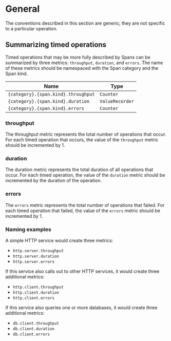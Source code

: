 # General

The conventions described in this section are generic; they are not specific to a
particular operation.

## Summarizing timed operations

Timed operations that may be more fully described by Spans can be summarized by three
metrics: `throughput`, `duration`, and `errors`.
The name of these metrics should be namespaced with the Span category and the Span
kind.

| Name                               | Type            |
| ----                               | ----            |
|`{category}.{span.kind}.throughput` | `Counter`       |
|`{category}.{span.kind}.duration`   | `ValueRecorder` |
|`{category}.{span.kind}.errors`     | `Counter`       |

### throughput

The throughput metric represents the total number of operations that occur.
For each timed operation that occurs, the value of the `throughput` metric should be
incremented by 1.

### duration

The duration metric represents the total duration of all operations that occur.
For each timed operation, the value of the `duration` metric should be incremented by
the duration of the operation.

### errors

The `errors` metric represents the total number of operations that failed.
For each timed operation that failed, the value of the `errors` metric should be
incremented by 1.

### Naming examples

A simple HTTP service would create three metrics:

* `http.server.throughput`
* `http.server.duration`
* `http.server.errors`

If this service also calls out to other HTTP services, it would create three additional metrics:

* `http.client.throughput`
* `http.client.duration`
* `http.client.errors`

If this service also queries one or more databases, it would create three additional metrics:

* `db.client.throughput`
* `db.client.duration`
* `db.client.errors`
